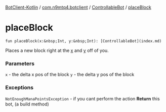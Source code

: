 [BotClient-Kotlin](../../index.md) / [com.n9mtq4.botclient](../index.md) / [ControllableBot](index.md) / [placeBlock](.)


# placeBlock

`fun placeBlock(x:&nbsp;Int, y:&nbsp;Int): [ControllableBot](index.md)`

Places a new block right at the [x](place-block.md#x) and [y](place-block.md#y) off of you.


### Parameters

`x` - the delta x pos of the block
`y` - the delta y pos of the block

### Exceptions

`NotEnoughManaPointsException` - if you cant perform the action
**Return**
this bot, (a build method)



